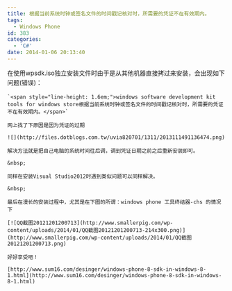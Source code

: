 ```yaml
---
title: 根据当前系统时钟或签名文件的时间戳记核对时，所需要的凭证不在有效期内。
tags:
  - Windows Phone
id: 383
categories:
  - 'C#'
date: 2014-01-06 20:13:40
---
```


<span style="line-height: 1.6em;">在使用wpsdk.iso独立安装文件时由于是从其他机器直接拷过来安装，会出现如下问题(错误)：</span>

	`<span style="line-height: 1.6em;">windows software development kit tools for windows store根据当前系统时钟或签名文件的时间戳记核对时，所需要的凭证不在有效期内。</span>`

	网上找了下原因是因为凭证的过期

	![](http://files.dotblogs.com.tw/uvia820701/1311/2013111491136474.png)

	解决方法就是把自己电脑的系统时间往后调，调到凭证日期之前之后重新安装即可。

	&nbsp;

	同样在安装Visual Studio2012时遇到类似问题可以同样解决。

	&nbsp;

	最后在漫长的安装过程中，尤其是在下图的所谓：windows phone 工具终结器-chs 的情况下

	[![QQ截图20121201200713](http://www.smallerpig.com/wp-content/uploads/2014/01/QQ截图20121201200713-214x300.png)](http://www.smallerpig.com/wp-content/uploads/2014/01/QQ截图20121201200713.png)

	好好享受吧！

	[http://www.sum16.com/desinger/windows-phone-8-sdk-in-windows-8-1.html](http://www.sum16.com/desinger/windows-phone-8-sdk-in-windows-8-1.html)